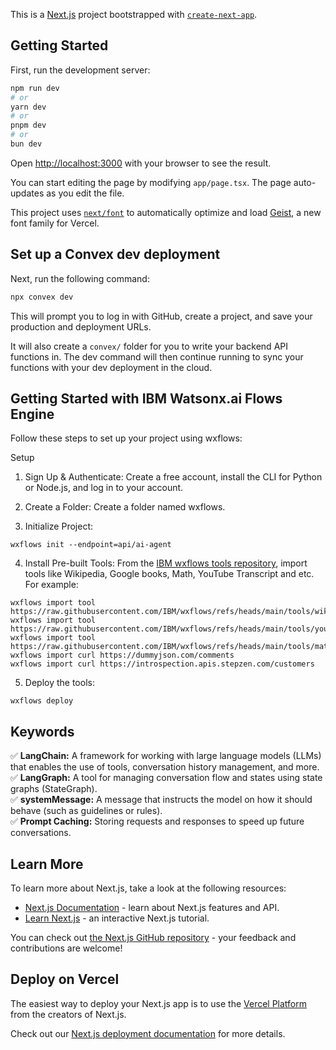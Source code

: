 This is a [Next.js](https://nextjs.org) project bootstrapped with [`create-next-app`](https://nextjs.org/docs/app/api-reference/cli/create-next-app).

## Getting Started

First, run the development server:

```bash
npm run dev
# or
yarn dev
# or
pnpm dev
# or
bun dev
```

Open [http://localhost:3000](http://localhost:3000) with your browser to see the result.

You can start editing the page by modifying `app/page.tsx`. The page auto-updates as you edit the file.

This project uses [`next/font`](https://nextjs.org/docs/app/building-your-application/optimizing/fonts) to automatically optimize and load [Geist](https://vercel.com/font), a new font family for Vercel.

## Set up a Convex dev deployment

Next, run the following command:

```bash
npx convex dev
```

This will prompt you to log in with GitHub, create a project, and save your production and deployment URLs.

It will also create a `convex/` folder for you to write your backend API functions in. The dev command will then continue running to sync your functions with your dev deployment in the cloud.

## Getting Started with IBM Watsonx.ai Flows Engine

Follow these steps to set up your project using wxflows:

Setup

1. Sign Up & Authenticate: Create a free account, install the CLI for Python or Node.js, and log in to your account.

2. Create a Folder: Create a folder named wxflows.

3. Initialize Project:

```
wxflows init --endpoint=api/ai-agent
```

4. Install Pre-built Tools:
   From the [IBM wxflows tools repository](https://github.com/IBM/wxflows/blob/main/tools/README.md), import tools like Wikipedia, Google books, Math, YouTube Transcript and etc. For example:

```
wxflows import tool https://raw.githubusercontent.com/IBM/wxflows/refs/heads/main/tools/wikipedia.zip
wxflows import tool https://raw.githubusercontent.com/IBM/wxflows/refs/heads/main/tools/youtube_transcript.zip
wxflows import tool https://raw.githubusercontent.com/IBM/wxflows/refs/heads/main/tools/math.zip
wxflows import curl https://dummyjson.com/comments
wxflows import curl https://introspection.apis.stepzen.com/customers
```

5. Deploy the tools:

```
wxflows deploy
```
## Keywords
✅ **LangChain:** A framework for working with large language models (LLMs) that enables the use of tools, conversation history management, and more.<br>
✅ **LangGraph:** A tool for managing conversation flow and states using state graphs (StateGraph).<br>
✅ **systemMessage:** A message that instructs the model on how it should behave (such as guidelines or rules).<br>
✅ **Prompt Caching:** Storing requests and responses to speed up future conversations.

## Learn More

To learn more about Next.js, take a look at the following resources:

- [Next.js Documentation](https://nextjs.org/docs) - learn about Next.js features and API.
- [Learn Next.js](https://nextjs.org/learn) - an interactive Next.js tutorial.

You can check out [the Next.js GitHub repository](https://github.com/vercel/next.js) - your feedback and contributions are welcome!

## Deploy on Vercel

The easiest way to deploy your Next.js app is to use the [Vercel Platform](https://vercel.com/new?utm_medium=default-template&filter=next.js&utm_source=create-next-app&utm_campaign=create-next-app-readme) from the creators of Next.js.

Check out our [Next.js deployment documentation](https://nextjs.org/docs/app/building-your-application/deploying) for more details.
